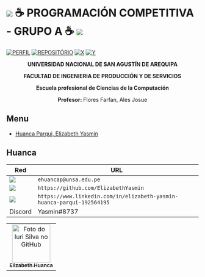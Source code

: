 
 # <img src="https://img.shields.io/badge/C%2B%2B-00599C?style=for-the-badge&logo=c%2B%2B&logoColor=white" />  ☕ PROGRAMACIÓN COMPETITIVA - GRUPO A ☕ <img src="https://img.shields.io/badge/C%2B%2B-00599C?style=for-the-badge&logo=c%2B%2B&logoColor=white" />

[![PERFIL](https://img.shields.io/badge/perfil%20-%23323330.svg?&style=for-the-badge&logo=perfil&logoColor=black&color=FF0080)](https://github.com/ElizabethYasmin)
[![REPOSITÓRIO](https://img.shields.io/badge/repositório%20-%23323330.svg?&style=for-the-badge&logo=repositório&logoColor=black&color=8000FF)](https://github.com/ElizabethYasmin/PC)
[![X](https://img.shields.io/badge/cards%20estrelas%20-%23323330.svg?&style=for-the-badge&logo=cards%20estrelas&logoColor=black&color=FFFF00)](https://github.com/iuricode/README-template/blob/main/README-cards-stars/cards-stars.md)
[![Y](https://img.shields.io/badge/badges%20-%23323330.svg?&style=for-the-badge&logo=badges&logoColor=black&color=0000FF)](https://github.com/iuricode/README-template/blob/main/badges/badges.md)


<p align="center">
    <b>UNIVERSIDAD NACIONAL DE SAN AGUSTÍN DE AREQUIPA</b>
 </p>
 <p align="center">
    <b>FACULTAD DE INGENIERIA DE PRODUCCIÓN Y DE SERVICIOS</b>
 </p>
 <p align="center"> 
    <b>Escuela profesional de Ciencias de la Computación</b>
  </p>
 <p align="center">
    <b>Profesor: </b> Flores Farfan, Ales Josue
</p>


## Menu
- [Huanca Parqui, Elizabeth Yasmin](#Huanca)

## Huanca

Red | URL
------------ | -------------
<img src="https://img.shields.io/badge/Gmail-D14836?style=for-the-badge&logo=gmail&logoColor=white" /> | `ehuancap@unsa.edu.pe`
<img src="https://img.shields.io/badge/GitHub-100000?style=for-the-badge&logo=github&logoColor=white" /> | `https://github.com/ElizabethYasmin`
<img src="https://img.shields.io/badge/LinkedIn-0077B5?style=for-the-badge&logo=linkedin&logoColor=white" /> | `https://www.linkedin.com/in/elizabeth-yasmin-huanca-parqui-192564195`
Discord | Yasmin#8737

<table>
  <tr>
    <td align="center">
      <a href="#">
        <img src="https://avatars.githubusercontent.com/u/62725994?v=4" width="100px;" alt="Foto do Iuri Silva no GitHub"/><br>
        <sub>
          <b>Elizabeth Huanca</b>
        </sub>
      </a>
    </td>
  </tr>
</table>

